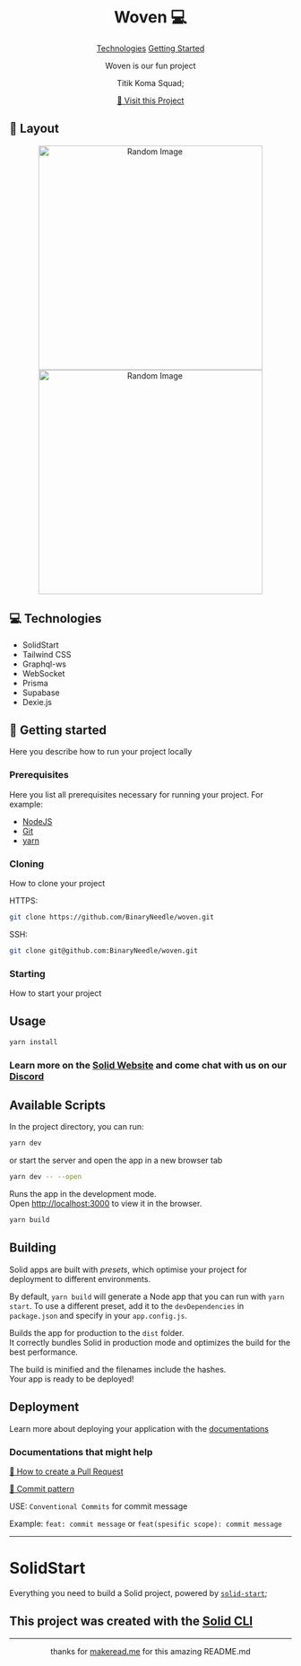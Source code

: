 <h1 align="center" style="font-weight: bold;">Woven 💻</h1>

<p align="center">
<a href="#technologies">Technologies</a>
<a href="#started">Getting Started</a>
</p>

<p align="center">Woven is our fun project</p>
<p align="center">Titik Koma Squad;</p>

<p align="center">
<a href="https://github.com/BinaryNeedle/woven">📱 Visit this Project</a>
</p>
 
<h2 id="layout">🎨 Layout</h2>

<p align="center">

<img src="https://source.unsplash.com/random" alt="Random Image" width="400px">
<img src="https://source.unsplash.com/random" alt="Random Image" width="400px">
</p>
 
<h2 id="technologies">💻 Technologies</h2>

- SolidStart
- Tailwind CSS
- Graphql-ws
- WebSocket
- Prisma
- Supabase
- Dexie.js

<h2 id="started">🚀 Getting started</h2>

Here you describe how to run your project locally

<h3>Prerequisites</h3>

Here you list all prerequisites necessary for running your project. For example:

- [NodeJS](https://nodejs.org/en)
- [Git](https://git-scm.com/)
- [yarn](https://classic.yarnpkg.com/lang/en/docs/install/)

<h3>Cloning</h3>

How to clone your project

HTTPS:

```bash
git clone https://github.com/BinaryNeedle/woven.git
```

SSH:

```bash
git clone git@github.com:BinaryNeedle/woven.git
```

<h3>Starting</h3>

How to start your project

## Usage

```bash
yarn install
```

### Learn more on the [Solid Website](https://solidjs.com) and come chat with us on our [Discord](https://discord.com/invite/solidjs)

## Available Scripts

In the project directory, you can run:

```bash
yarn dev
```

or start the server and open the app in a new browser tab

```bash
yarn dev -- --open
```

Runs the app in the development mode.<br>
Open [http://localhost:3000](http://localhost:3000) to view it in the browser.

```bash
yarn build
```

## Building

Solid apps are built with _presets_, which optimise your project for deployment to different environments.

By default, `yarn build` will generate a Node app that you can run with `yarn start`. To use a different preset, add it to the `devDependencies` in `package.json` and specify in your `app.config.js`.

Builds the app for production to the `dist` folder.<br>
It correctly bundles Solid in production mode and optimizes the build for the best performance.

The build is minified and the filenames include the hashes.<br>
Your app is ready to be deployed!

## Deployment

Learn more about deploying your application with the [documentations](https://vitejs.dev/guide/static-deploy.html)

<h3>Documentations that might help</h3>

[📝 How to create a Pull Request](https://www.atlassian.com/br/git/tutorials/making-a-pull-request)

[💾 Commit pattern](https://gist.github.com/joshbuchea/6f47e86d2510bce28f8e7f42ae84c716)

USE: `Conventional Commits` for commit message

Example: `feat: commit message` or `feat(spesific scope): commit message`

<hr/>

# SolidStart

Everything you need to build a Solid project, powered by [`solid-start`](https://start.solidjs.com);

## This project was created with the [Solid CLI](https://solid-cli.netlify.app)

<hr/>

<p align="center">thanks for <a href="https://www.makeread.me">makeread.me</a> for this amazing README.md</p>
